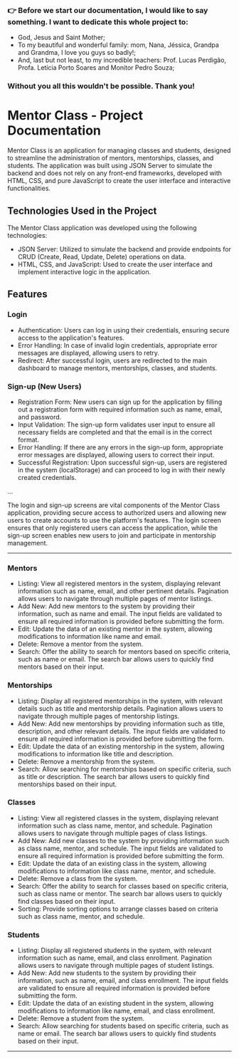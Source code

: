 ### 👉 Before we start our documentation, I would like to say something. I want to dedicate this whole project to:
  - God, Jesus and Saint Mother;
  - To my beautiful and wonderful family: mom, Nana, Jéssica, Grandpa and Grandma, I love you guys so badly!;
  - And, last but not least, to my incredible teachers: Prof. Lucas Perdigão, Profa. Letícia Porto Soares and Monitor Pedro Souza; 

### Without you all this wouldn't be possible. Thank you!

##

# Mentor Class - Project Documentation

Mentor Class is an application for managing classes and students, designed to streamline the administration of mentors, mentorships, classes, and students. The application was built using JSON Server to simulate the backend and does not rely on any front-end frameworks, developed with HTML, CSS, and pure JavaScript to create the user interface and interactive functionalities.

## Technologies Used in the Project
The Mentor Class application was developed using the following technologies:

- JSON Server: Utilized to simulate the backend and provide endpoints for CRUD (Create, Read, Update, Delete) operations on data.
- HTML, CSS, and JavaScript: Used to create the user interface and implement interactive logic in the application.

## Features

### Login
- Authentication: Users can log in using their credentials, ensuring secure access to the application's features.
- Error Handling: In case of invalid login credentials, appropriate error messages are displayed, allowing users to retry.
- Redirect: After successful login, users are redirected to the main dashboard to manage mentors, mentorships, classes, and students.

### Sign-up (New Users)
- Registration Form: New users can sign up for the application by filling out a registration form with required information such as name, email, and password.
- Input Validation: The sign-up form validates user input to ensure all necessary fields are completed and that the email is in the correct format.
- Error Handling: If there are any errors in the sign-up form, appropriate error messages are displayed, allowing users to correct their input.
- Successful Registration: Upon successful sign-up, users are registered in the system (localStorage) and can proceed to log in with their newly created credentials.

...

The login and sign-up screens are vital components of the Mentor Class application, providing secure access to authorized users and allowing new users to create accounts to use the platform's features. The login screen ensures that only registered users can access the application, while the sign-up screen enables new users to join and participate in mentorship management.

---

### Mentors
- Listing: View all registered mentors in the system, displaying relevant information such as name, email, and other pertinent details. Pagination allows users to navigate through multiple pages of mentor listings.
- Add New: Add new mentors to the system by providing their information, such as name and email. The input fields are validated to ensure all required information is provided before submitting the form.
- Edit: Update the data of an existing mentor in the system, allowing modifications to information like name and email.
- Delete: Remove a mentor from the system.
- Search: Offer the ability to search for mentors based on specific criteria, such as name or email. The search bar allows users to quickly find mentors based on their input.

### Mentorships
- Listing: Display all registered mentorships in the system, with relevant details such as title and mentorship details. Pagination allows users to navigate through multiple pages of mentorship listings.
- Add New: Add new mentorships by providing information such as title, description, and other relevant details. The input fields are validated to ensure all required information is provided before submitting the form.
- Edit: Update the data of an existing mentorship in the system, allowing modifications to information like title and description.
- Delete: Remove a mentorship from the system.
- Search: Allow searching for mentorships based on specific criteria, such as title or description. The search bar allows users to quickly find mentorships based on their input.

### Classes
- Listing: View all registered classes in the system, displaying relevant information such as class name, mentor, and schedule. Pagination allows users to navigate through multiple pages of class listings.
- Add New: Add new classes to the system by providing information such as class name, mentor, and schedule. The input fields are validated to ensure all required information is provided before submitting the form.
- Edit: Update the data of an existing class in the system, allowing modifications to information like class name, mentor, and schedule.
- Delete: Remove a class from the system.
- Search: Offer the ability to search for classes based on specific criteria, such as class name or mentor. The search bar allows users to quickly find classes based on their input.
- Sorting: Provide sorting options to arrange classes based on criteria such as class name, mentor, and schedule.

### Students
- Listing: Display all registered students in the system, with relevant information such as name, email, and class enrollment. Pagination allows users to navigate through multiple pages of student listings.
- Add New: Add new students to the system by providing their information, such as name, email, and class enrollment. The input fields are validated to ensure all required information is provided before submitting the form.
- Edit: Update the data of an existing student in the system, allowing modifications to information like name, email, and class enrollment.
- Delete: Remove a student from the system.
- Search: Allow searching for students based on specific criteria, such as name or email. The search bar allows users to quickly find students based on their input.

---
